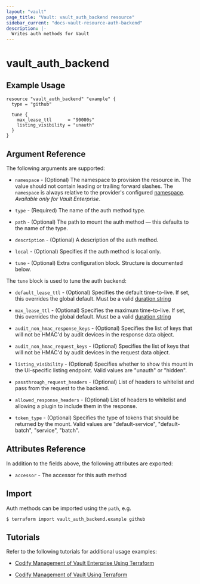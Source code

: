 ```yaml
---
layout: "vault"
page_title: "Vault: vault_auth_backend resource"
sidebar_current: "docs-vault-resource-auth-backend"
description: |-
  Writes auth methods for Vault
---
```


# vault\_auth\_backend


## Example Usage

```hcl
resource "vault_auth_backend" "example" {
  type = "github"

  tune {
    max_lease_ttl      = "90000s"
    listing_visibility = "unauth"
  }
}
```

## Argument Reference

The following arguments are supported:

* `namespace` - (Optional) The namespace to provision the resource in.
  The value should not contain leading or trailing forward slashes.
  The `namespace` is always relative to the provider's configured [namespace](/docs/providers/vault#namespace).
   *Available only for Vault Enterprise*.

* `type` - (Required) The name of the auth method type.

* `path` - (Optional) The path to mount the auth method — this defaults to the name of the type.

* `description` - (Optional) A description of the auth method.

* `local` - (Optional) Specifies if the auth method is local only.

* `tune` - (Optional) Extra configuration block. Structure is documented below.

The `tune` block is used to tune the auth backend:

* `default_lease_ttl` - (Optional) Specifies the default time-to-live.
  If set, this overrides the global default.
  Must be a valid [duration string](https://golang.org/pkg/time/#ParseDuration)

* `max_lease_ttl` - (Optional) Specifies the maximum time-to-live.
  If set, this overrides the global default.
  Must be a valid [duration string](https://golang.org/pkg/time/#ParseDuration)

* `audit_non_hmac_response_keys` - (Optional) Specifies the list of keys that will
  not be HMAC'd by audit devices in the response data object.

* `audit_non_hmac_request_keys` - (Optional) Specifies the list of keys that will
  not be HMAC'd by audit devices in the request data object.

* `listing_visibility` - (Optional) Specifies whether to show this mount in
  the UI-specific listing endpoint. Valid values are "unauth" or "hidden".

* `passthrough_request_headers` - (Optional) List of headers to whitelist and
  pass from the request to the backend.

* `allowed_response_headers` - (Optional) List of headers to whitelist and allowing
  a plugin to include them in the response.

* `token_type` - (Optional) Specifies the type of tokens that should be returned by
  the mount. Valid values are "default-service", "default-batch", "service", "batch".

## Attributes Reference

In addition to the fields above, the following attributes are exported:

* `accessor` - The accessor for this auth method

## Import

Auth methods can be imported using the `path`, e.g.

```
$ terraform import vault_auth_backend.example github
```

## Tutorials 

Refer to the following tutorials for additional usage examples:

- [Codify Management of Vault Enterprise Using Terraform](https://learn.hashicorp.com/tutorials/vault/codify-mgmt-enterprise)

- [Codify Management of Vault Using Terraform](https://learn.hashicorp.com/tutorials/vault/codify-mgmt-oss)
